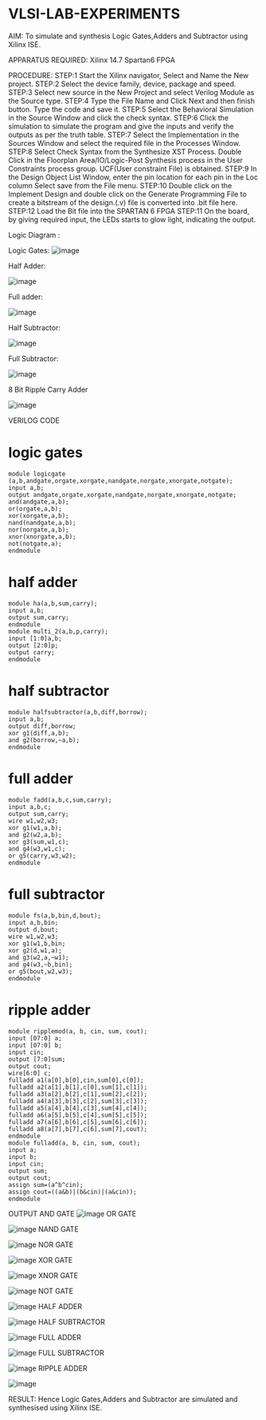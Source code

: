 # VLSI-LAB-EXPERIMENTS
AIM: To simulate and synthesis Logic Gates,Adders and Subtractor using Xilinx ISE.

APPARATUS REQUIRED: Xilinx 14.7 Spartan6 FPGA

PROCEDURE: STEP:1 Start the Xilinx navigator, Select and Name the New project. STEP:2 Select the device family, device, package and speed. STEP:3 Select new source in the New Project and select Verilog Module as the Source type. STEP:4 Type the File Name and Click Next and then finish button. Type the code and save it. STEP:5 Select the Behavioral Simulation in the Source Window and click the check syntax. STEP:6 Click the simulation to simulate the program and give the inputs and verify the outputs as per the truth table. STEP:7 Select the Implementation in the Sources Window and select the required file in the Processes Window. STEP:8 Select Check Syntax from the Synthesize XST Process. Double Click in the Floorplan Area/IO/Logic-Post Synthesis process in the User Constraints process group. UCF(User constraint File) is obtained. STEP:9 In the Design Object List Window, enter the pin location for each pin in the Loc column Select save from the File menu. STEP:10 Double click on the Implement Design and double click on the Generate Programming File to create a bitstream of the design.(.v) file is converted into .bit file here. STEP:12 Load the Bit file into the SPARTAN 6 FPGA STEP:11 On the board, by giving required input, the LEDs starts to glow light, indicating the output.

Logic Diagram :

Logic Gates:
![image](https://github.com/navaneethans/VLSI-LAB-EXPERIMENTS/assets/6987778/ee17970c-3ac9-4603-881b-88e2825f41a4)


Half Adder:

![image](https://github.com/navaneethans/VLSI-LAB-EXPERIMENTS/assets/6987778/0e1ecb96-0c25-4556-832b-aeeedfdfe7b9)


Full adder:

![image](https://github.com/navaneethans/VLSI-LAB-EXPERIMENTS/assets/6987778/9bb3964c-438f-469d-a3de-c1cca6f323fb)


Half Subtractor:

![image](https://github.com/navaneethans/VLSI-LAB-EXPERIMENTS/assets/6987778/731470b7-eb4e-49f8-8bb7-2994052a7184)



Full Subtractor:

![image](https://github.com/navaneethans/VLSI-LAB-EXPERIMENTS/assets/6987778/d66f874b-c1f2-44b3-a035-7149b56430c1)



8 Bit Ripple Carry Adder

![image](https://github.com/navaneethans/VLSI-LAB-EXPERIMENTS/assets/6987778/7385a408-40a5-4203-8050-b72818622d79)



VERILOG CODE
# logic gates
```
module logicgate (a,b,andgate,orgate,xorgate,nandgate,norgate,xnorgate,notgate);
input a,b;  
output andgate,orgate,xorgate,nandgate,norgate,xnorgate,notgate;
and(andgate,a,b);
or(orgate,a,b);
xor(xorgate,a,b);
nand(nandgate,a,b); 
nor(norgate,a,b);
xnor(xnorgate,a,b);
not(notgate,a);
endmodule
```
# half adder
```
module ha(a,b,sum,carry);
input a,b;
output sum,carry;
endmodule
module multi_2(a,b,p,carry);
input [1:0]a,b;
output [2:0]p;
output carry;
endmodule
```
# half subtractor
```
module halfsubtractor(a,b,diff,borrow);
input a,b;
output diff,borrow;
xor g1(diff,a,b);
and g2(borrow,~a,b);
endmodule
```
# full adder 
```
module fadd(a,b,c,sum,carry);
input a,b,c;
output sum,carry;
wire w1,w2,w3;
xor g1(w1,a,b);
and g2(w2,a,b);
xor g3(sum,w1,c);
and g4(w3,w1,c);
or g5(carry,w3,w2);
endmodule
```
# full subtractor 
```
module fs(a,b,bin,d,bout);
input a,b,bin; 
output d,bout;
wire w1,w2,w3;
xor g1(w1,b,bin; 
xor g2(d,w1,a);
and g3(w2,a,~w1);
and g4(w3,~b,bin);
or g5(bout,w2,w3);
endmodule
```
# ripple adder 
```
module ripplemod(a, b, cin, sum, cout);
input [07:0] a;
input [07:0] b;
input cin;
output [7:0]sum;
output cout;
wire[6:0] c;
fulladd a1(a[0],b[0],cin,sum[0],c[0]);
fulladd a2(a[1],b[1],c[0],sum[1],c[1]);
fulladd a3(a[2],b[2],c[1],sum[2],c[2]);
fulladd a4(a[3],b[3],c[2],sum[3],c[3]);
fulladd a5(a[4],b[4],c[3],sum[4],c[4]);
fulladd a6(a[5],b[5],c[4],sum[5],c[5]);
fulladd a7(a[6],b[6],c[5],sum[6],c[6]);
fulladd a8(a[7],b[7],c[6],sum[7],cout);
endmodule
module fulladd(a, b, cin, sum, cout);
input a;
input b;
input cin;
output sum;
output cout;
assign sum=(a^b^cin);
assign cout=((a&b)|(b&cin)|(a&cin));
endmodule
```



OUTPUT
AND GATE
![image](https://github.com/abinayaela/VLSI-LAB-EXP-1/assets/164911294/058cddf7-0493-42f9-8576-0279fdf6446e)
OR GATE

![image](https://github.com/abinayaela/VLSI-LAB-EXP-1/assets/164911294/75a71393-5b20-452a-bc0d-9abcab9e3984)
NAND GATE

![image](https://github.com/abinayaela/VLSI-LAB-EXP-1/assets/164911294/6c7ab43f-c1b0-4384-a9a5-ac243a380f89)
NOR GATE

![image](https://github.com/abinayaela/VLSI-LAB-EXP-1/assets/164911294/1b095885-5b54-4807-a907-2d70a3467473)
XOR GATE

![image](https://github.com/abinayaela/VLSI-LAB-EXP-1/assets/164911294/89a52acf-0fe7-463c-a1f4-2cc0381b38e2)
XNOR GATE

![image](https://github.com/abinayaela/VLSI-LAB-EXP-1/assets/164911294/d35dabe8-2eb1-4e7d-bba8-6ceb0c93524a)
NOT GATE

![image](https://github.com/abinayaela/VLSI-LAB-EXP-1/assets/164911294/87506908-7e40-4e93-b885-e0aa45866f88)
HALF ADDER

![image](https://github.com/abinayaela/VLSI-LAB-EXP-1/assets/164911294/261b9ae9-03e0-42ab-b26a-73b79894bf36)
HALF SUBTRACTOR

![image](https://github.com/abinayaela/VLSI-LAB-EXP-1/assets/164911294/b8e72d88-54c2-4b78-9012-e9e24170aa06)
FULL ADDER 

![image](https://github.com/abinayaela/VLSI-LAB-EXP-1/assets/164911294/db531338-b7e0-40ad-bd21-9de6246cc460)
FULL SUBTRACTOR 

![image](https://github.com/abinayaela/VLSI-LAB-EXP-1/assets/164911294/fe1e3b31-b3ed-41e1-91f3-34a090a312e8)
RIPPLE ADDER 

![image](https://github.com/abinayaela/VLSI-LAB-EXP-1/assets/164911294/57540d99-2b22-42fe-a5d6-d8b96f1b4ed9)

RESULT:
Hence Logic Gates,Adders and Subtractor are simulated and synthesised using Xilinx ISE.

